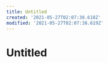 ```yaml
---
title: Untitled
created: '2021-05-27T02:07:38.618Z'
modified: '2021-05-27T02:07:38.619Z'
---
```


# Untitled
